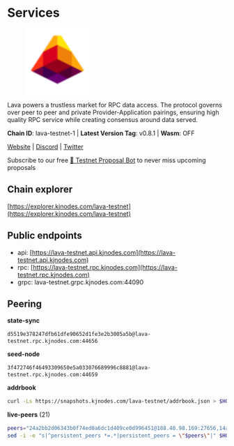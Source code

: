 # Services

<figure><img src="https://raw.githubusercontent.com/kj89/cosmos-images/main/logos/lava.png" width="150" alt=""><figcaption></figcaption></figure>

Lava powers a trustless market for RPC data access. The protocol  governs over peer to peer and private Provider-Application pairings,  ensuring high quality RPC service while creating consensus around data served.

**Chain ID**: lava-testnet-1 | **Latest Version Tag**: v0.8.1 | **Wasm**: OFF

[Website](https://lavanet.xyz) | [Discord](https://discord.com/invite/Tbk5NxTCdA) | [Twitter](https://twitter.com/lavanetxyz)



Subscribe to our free [🤖 Testnet Proposal Bot](https://t.me/kjnodes_testnet_proposal_bot) to never miss upcoming proposals


## Chain explorer
[https://explorer.kjnodes.com/lava-testnet](https://explorer.kjnodes.com/lava-testnet)

## Public endpoints

* api: [https://lava-testnet.api.kjnodes.com](https://lava-testnet.api.kjnodes.com)
* rpc: [https://lava-testnet.rpc.kjnodes.com](https://lava-testnet.rpc.kjnodes.com)
* grpc: lava-testnet.grpc.kjnodes.com:44090

## Peering

**state-sync**

```text
d5519e378247dfb61dfe90652d1fe3e2b3005a5b@lava-testnet.rpc.kjnodes.com:44656
```

**seed-node**

```text
3f472746f46493309650e5a033076689996c8881@lava-testnet.rpc.kjnodes.com:44659
```

**addrbook**
```bash
curl -Ls https://snapshots.kjnodes.com/lava-testnet/addrbook.json > $HOME/.lava/config/addrbook.json
```

**live-peers** (21)
```bash
peers="24a2bb2d06343b0f74ed0a6dc1d409ce0d996451@188.40.98.169:27656,14ae45e7f2ff7491cfa686a8fcac7cc095bc38ff@213.239.217.52:39656,0a528da95ca8025ef4043b6e73f1e789f4102940@176.103.222.22:26656,6ba3b6ec03839afffa64c83e18ff80a681f4968d@65.108.194.40:21756,d5519e378247dfb61dfe90652d1fe3e2b3005a5b@65.109.68.190:44656,25da069c4dca143029ddae47bf2b7de69c2a8678@65.108.9.164:21156,e5aff8690b3fc34f81c1792d56ba5d182cce68e9@65.109.116.204:21156,35f045092f9c51ab743eec194438b91ecf8ce69e@65.109.116.22:11134,fb2b9d41678f3d1c9c0bdef1a87f2037b6b0088a@146.19.24.252:26666,e593c7a9ca61f5616119d6beb5bd8ef5dd28d62d@34.246.190.1:26656,4e0a2772bb3672e54c2ea655c30abdac62191f14@45.84.138.66:18656,3a445bfdbe2d0c8ee82461633aa3af31bc2b4dc0@3.252.219.158:26656,0d6983bcd192c0b4a0f61e6d849c152704e2f017@91.107.148.5:26656,125935f63c123b6891b014ffc071fbf781270771@23.88.74.54:11656,433be6210ad6350bebebad68ec50d3e0d90cb305@217.13.223.167:60856,d5f51ff7adf797e7e4be5f303e75686f6d277886@213.239.207.165:29556,8a20f8f798c5073f0867812e691f54b5cd0dd65d@109.123.242.188:26656,5f04e56cabc20ab2e94b03022f024a310dfdf840@85.10.198.169:11656,92f8e4caaadb2f00c95e03068933f2045a93e910@65.109.65.163:21156,57d64cbf5a16820aa9a0582335705f37dde4c18b@190.15.217.229:26656,4732ed188fbe7603f81d9f4c825397277bb72217@5.75.235.195:26656"
sed -i -e "s|^persistent_peers *=.*|persistent_peers = \"$peers\"|" $HOME/.lava/config/config.toml
```
